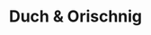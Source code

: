 ---
title: "Duch & Orischnig"
url: /neusiedl-an-der-zaya/duch-und-orischnig/
shop: Autowerkstatt
---